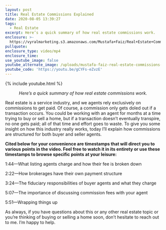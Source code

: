 ```yaml
---
layout: post
title: Real Estate Commissions Explained
date: 2020-08-05 13:39:27
tags:
  - Real Estate
excerpt: Here’s a quick summary of how real estate commissions work.
enclosure: >-
  https://vyralmarketing.s3.amazonaws.com/Mustafa+Faiz/Real+Estate+Commissions+Explained.mp4
pullquote:
enclosure_type: video/mp4
enclosure_time:
use_youtube_image: false
youtube_alternate_image: /uploads/mustafa-faiz-real-estate-commissions-yt.jpg
youtube_code: 'https://youtu.be/gCYFs-eZvzE'
---
```


{% include youtube.html %}

<p style="text-align: center;"><em>Here’s a quick summary of how real estate commissions work.</em></p>

Real estate is a service industry, and we agents rely exclusively on commissions to get paid. Of course, a commission only gets doled out if a transaction occurs. You could be working with an agent for months at a time trying to buy or sell a home, but if a transaction doesn’t eventually transpire, no one gets paid; all of that time and effort goes to waste. To give you some insight on how this industry really works, today I’ll explain how commissions are structured for both buyer and seller agents.&nbsp;

**Cited below for your convenience are timestamps that will direct you to various points in the video. Feel free to watch it in its entirety or use these timestamps to browse specific points at your leisure:**

1:44—What listing agents charge and how their fee is broken down

2:22—How brokerages have their own payment structure

3:24—The fiduciary responsibilities of buyer agents and what they charge

5:07—The importance of discussing commission fees with your agent&nbsp;

5:51—Wrapping things up

As always, if you have questions about this or any other real estate topic or you’re thinking of buying or selling a home soon, don’t hesitate to reach out to me. I’m happy to help.&nbsp;